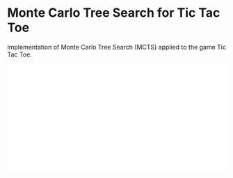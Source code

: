 # Monte Carlo Tree Search for Tic Tac Toe
Implementation of Monte Carlo Tree Search (MCTS) applied to the game Tic Tac Toe.

![Screenshot of the game](https://github.com/maurock/mcts_tictactoe/blob/main/img/menu.png)